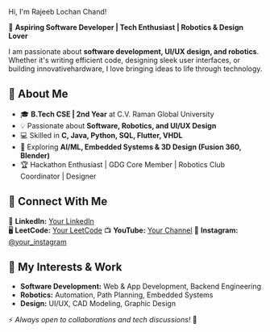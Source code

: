 Hi, I'm Rajeeb Lochan Chand!

🚀 **Aspiring Software Developer | Tech Enthusiast | Robotics & Design Lover**

I am passionate about **software development, UI/UX design, and robotics**. Whether it's writing efficient code, designing sleek user interfaces, or building innovativehardware, I love bringing ideas to life through technology.

## 🌟 About Me
- 🎓 **B.Tech CSE | 2nd Year** at C.V. Raman Global University
- 💡 Passionate about **Software, Robotics, and UI/UX Design**
- 💻 Skilled in **C, Java, Python, SQL, Flutter, VHDL**
- 🤖 Exploring **AI/ML, Embedded Systems & 3D Design (Fusion 360, Blender)**
- 🏆 Hackathon Enthusiast | GDG Core Member | Robotics Club Coordinator | Designer

## 🔗 Connect With Me 
💼 **LinkedIn:** [Your LinkedIn](https://linkedin.com/in/rajeeblochanchand)   
🖥️ **LeetCode:** [Your LeetCode](https://leetcode.com/rajeeblochanchand) 
📺 **YouTube:** [Your Channel](https://www.youtube.com/@RajeebLochanChand) 
📸 **Instagram:** [@your_instagram](https://instagram.com/rajeeblochanchand) 

## 📌 My Interests & Work
- **Software Development:** Web & App Development, Backend Engineering
- **Robotics:** Automation, Path Planning, Embedded Systems
- **Design:** UI/UX, CAD Modeling, Graphic Design

⚡ *Always open to collaborations and tech discussions!* 🚀
